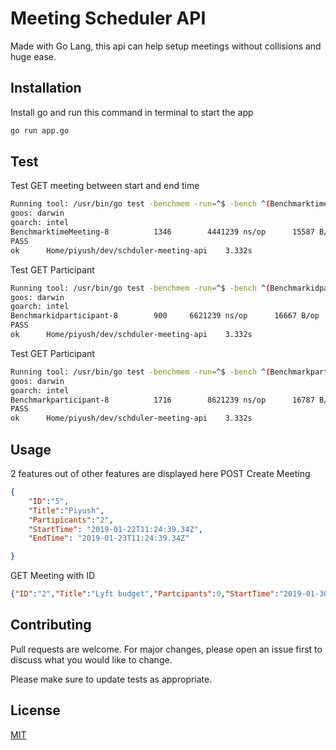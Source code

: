 # Meeting Scheduler API

Made with Go Lang, this api can help setup meetings without collisions and huge ease.

## Installation

Install go and run this command in terminal to start the app

```bash
go run app.go
```

## Test

Test GET meeting between start and end time
```bash
Running tool: /usr/bin/go test -benchmem -run=^$ -bench ^(BenchmarktimeMeeting)$
goos: darwin
goarch: intel
BenchmarktimeMeeting-8   	    1346	    4441239 ns/op	   15587 B/op	     120 allocs/op
PASS
ok  	Home/piyush/dev/schduler-meeting-api	3.332s
```

Test GET Participant
```bash
Running tool: /usr/bin/go test -benchmem -run=^$ -bench ^(Benchmarkidparticipant)$
goos: darwin
goarch: intel
Benchmarkidparticipant-8   	    900	    6621239 ns/op	   16667 B/op	     120 allocs/op
PASS
ok  	Home/piyush/dev/schduler-meeting-api	3.332s
```

Test GET Participant
```bash
Running tool: /usr/bin/go test -benchmem -run=^$ -bench ^(Benchmarkparticipant)$
goos: darwin
goarch: intel
Benchmarkparticipant-8   	    1716	    8621239 ns/op	   16787 B/op	     120 allocs/op
PASS
ok  	Home/piyush/dev/schduler-meeting-api	3.332s
```
## Usage

2 features out of other features are displayed here 
POST Create Meeting
```json
{
    "ID":"5",
    "Title":"Piyush",
    "Partipicants":"2",
    "StartTime": "2019-01-22T11:24:39.34Z",
    "EndTime": "2019-01-23T11:24:39.34Z"

}
```
GET Meeting with ID
```json
{"ID":"2","Title":"Lyft budget","Partcipants":0,"StartTime":"2019-01-30T11:24:39.34Z","EndTime":"2019-01-31T11:24:39.34Z","CreationTime":"0001-01-01T00:00:00Z"}
```


## Contributing
Pull requests are welcome. For major changes, please open an issue first to discuss what you would like to change.

Please make sure to update tests as appropriate.

## License
[MIT](https://choosealicense.com/licenses/mit/)
